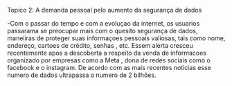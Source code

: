 Topico 2: A demanda pessoal pelo aumento da segurança de dados

-Com o passar do tempo e com a evoluçao da internet, os usuarios passarama  se preocupar mais com o quesito segurança de dados, maneiiras de proteger suas informaçoes pessoais valiosas, tais como nome, endereço, cartoes de crédito, senhas , etc. Essem alerta cresceu recentemente apos a descoberta a respeito da venda de informacoes organizado por empresas como a Meta , dona de redes sociais como o facebook e o instagram. De acordo com as mais recentes noticias esse numero de dados ultrapassa o numero de 2 bilhões.